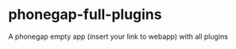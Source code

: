 phonegap-full-plugins
=====================

A phonegap empty app (insert your link to webapp) with all plugins 
